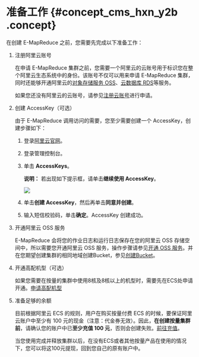 # 准备工作 {#concept_cms_hxn_y2b .concept}

在创建 E-MapReduce 之前，您需要先完成以下准备工作：

1.  注册阿里云账号

    在申请 E-MapReduce 集群之前，您需要一个阿里云的云账号用于标识您在整个阿里云生态系统中的身份。该账号不仅可以用来申请 E-MapReduce 集群，同时还能够开通阿里云的[对象存储服务 OSS](http://www.aliyun.com/product/oss)、[云数据库 RDS](http://www.aliyun.com/product/rds)等服务。

    如果您还没有阿里云的云账号，请参见[注册云账号](http://help.aliyun.com/knowledge_detail/5974387.html)进行申请。

2.  创建 AccessKey（可选）

    由于 E-MapReduce 调用访问的需要，您至少需要创建一个 AccessKey，创建步骤如下：

    1.  登录[阿里云官网](https://www.aliyun.com/)。

    2.  登录管理控制台。
    3.  单击 **AccessKeys**。

        **说明：** 若出现如下提示框，请单击**继续使用 AccessKey**。

        ![](http://static-aliyun-doc.oss-cn-hangzhou.aliyuncs.com/assets/img/17837/153690829510452_zh-CN.png)

    4.  单击**创建 AccessKey**，然后再单击**同意并创建**。
    5.  输入短信校验码，单击**确定**。AccessKey 创建成功。
3.  开通阿里云 OSS 服务

    E-MapReduce 会将您的作业日志和运行日志保存在您的阿里云 OSS 存储空间中，所以需要您开通阿里云 OSS 服务，操作步骤请参见[开通 OSS 服务](https://help.aliyun.com/document_detail/31884.html)。并在您期望创建集群的相同地域创建Bucket，参见[创建Bucket](https://help.aliyun.com/document_detail/31885.html)。

4.  开通高配机型（可选）

    如果您需要在按量的集群中使用8核及8核以上的机型时，需要先在ECS处申请开通。[申请高配机型](https://workorder.console.aliyun.com/console.htm)

5.  准备足够的余额

    目前根据阿里云 ECS 的规则，用户在购买按量付费 ECS 的时候，要保证阿里云账户中至少有 100 元的现金（注意：代金券无效）。因此，**在创建按量集群前**，请确认您的账户中已**至少充值 100 元**，否则会创建失败。[前往充值](https://expense.console.aliyun.com)。

    当您使用完成并释放集群以后，在没有ECS或者其他按量产品在使用的情况下，您可以将这100元提现，回到您自己的原有账户中。


